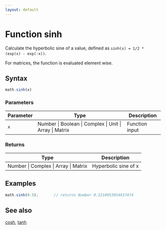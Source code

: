 ```yaml
---
layout: default
---
```


# Function sinh

Calculate the hyperbolic sine of a value,
defined as `sinh(x) = 1/2 * (exp(x) - exp(-x))`.

For matrices, the function is evaluated element wise.


## Syntax

```js
math.sinh(x)
```

### Parameters

Parameter | Type | Description
--------- | ---- | -----------
`x` | Number &#124; Boolean &#124; Complex &#124; Unit &#124; Array &#124; Matrix | Function input

### Returns

Type | Description
---- | -----------
Number &#124; Complex &#124; Array &#124; Matrix | Hyperbolic sine of x


## Examples

```js
math.sinh(0.5);       // returns Number 0.5210953054937474
```


## See also

[cosh](cosh.html),
[tanh](tanh.html)


<!-- Note: This file is automatically generated from source code comments. Changes made in this file will be overridden. -->
